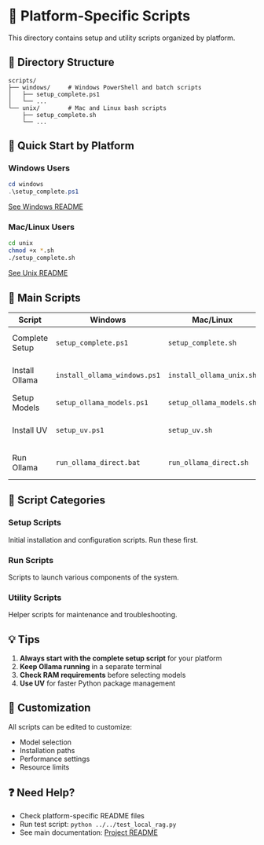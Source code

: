 # 📜 Platform-Specific Scripts

This directory contains setup and utility scripts organized by platform.

## 📁 Directory Structure

```
scripts/
├── windows/     # Windows PowerShell and batch scripts
│   ├── setup_complete.ps1
│   └── ...
└── unix/        # Mac and Linux bash scripts
    ├── setup_complete.sh
    └── ...
```

## 🚀 Quick Start by Platform

### Windows Users
```powershell
cd windows
.\setup_complete.ps1
```
[See Windows README](./windows/README.md)

### Mac/Linux Users
```bash
cd unix
chmod +x *.sh
./setup_complete.sh
```
[See Unix README](./unix/README.md)

## 🎯 Main Scripts

| Script | Windows | Mac/Linux | Purpose |
|--------|---------|-----------|---------|
| Complete Setup | `setup_complete.ps1` | `setup_complete.sh` | One-click install everything |
| Install Ollama | `install_ollama_windows.ps1` | `install_ollama_unix.sh` | Install Ollama service |
| Setup Models | `setup_ollama_models.ps1` | `setup_ollama_models.sh` | Download AI models |
| Install UV | `setup_uv.ps1` | `setup_uv.sh` | Install UV package manager |
| Run Ollama | `run_ollama_direct.bat` | `run_ollama_direct.sh` | Start Ollama service |

## 📝 Script Categories

### Setup Scripts
Initial installation and configuration scripts. Run these first.

### Run Scripts
Scripts to launch various components of the system.

### Utility Scripts
Helper scripts for maintenance and troubleshooting.

## 💡 Tips

1. **Always start with the complete setup script** for your platform
2. **Keep Ollama running** in a separate terminal
3. **Check RAM requirements** before selecting models
4. **Use UV** for faster Python package management

## 🔧 Customization

All scripts can be edited to customize:
- Model selection
- Installation paths
- Performance settings
- Resource limits

## ❓ Need Help?

- Check platform-specific README files
- Run test script: `python ../../test_local_rag.py`
- See main documentation: [Project README](../README.md)

